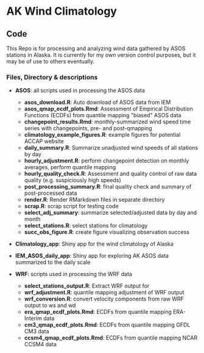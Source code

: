 # AK Wind Climatology
## Code
This Repo is for processing and analyzing wind data gathered
by ASOS stations in Alaska. It is currently for my own version control purposes, 
but it may be of use to others eventually.

### Files, Directory & descriptions

* **ASOS**: all scripts used in processing the ASOS data  
	* **asos_download.R**: Auto download of ASOS data from IEM
	* **asos_qmap_ecdf_plots.Rmd**: Assessment of Empirical Distribution Functions (ECDFs) from quantile mapping "biased" ASOS data
	* **changepoint_results.Rmd**: monthly-summarized wind speed time series with changepoints, pre- and post-qmapping
	* **climatology_example_figures.R**: example figures for potential ACCAP website
	* **daily_summary.R**: Summarize unadjusted wind speeds of all stations by day
	* **hourly_adjustment.R**: perform changepoint detection on monthly averages, perform quantile mapping
	* **hourly_quality_check.R**: Assessment and quality control of raw data quality (e.g. suspiciously high speeds)
	* **post_processing_summary.R**: final quality check and summary of post-processed data
	* **render.R**: Render RMarkdown files in separate directory
	* **scrap.R**: scrap script for testing code
	* **select_adj_summary**: summarize selected/adjusted data by day and month
	* **select_stations.R**: select stations for climatology
	* **succ_obs_figure.R**: create figure visualizing observation success
  
* **Climatology_app**: Shiny app for the wind climatology of Alaska  
  
* **IEM_ASOS_daily_app**: Shiny app for exploring AK ASOS data summarized to the daily scale  
  
* **WRF**: scripts used in processing the WRF data  
	* **select_stations_output.R**: Extract WRF output for 
	* **wrf_adjustment.R**: quantile mapping adjustment of WRF output
	* **wrf_conversion.R**: convert velocity components from raw WRF output to ws and wd
	* **era_qmap_ecdf_plots.Rmd**: ECDFs from quantile mapping ERA-Interim data
	* **cm3_qmap_ecdf_plots.Rmd**: ECDFs from quantile mapping GFDL CM3 data
	* **ccsm4_qmap_ecdf_plots.Rmd**: ECDFs from quantile mapping NCAR CCSM4 data

